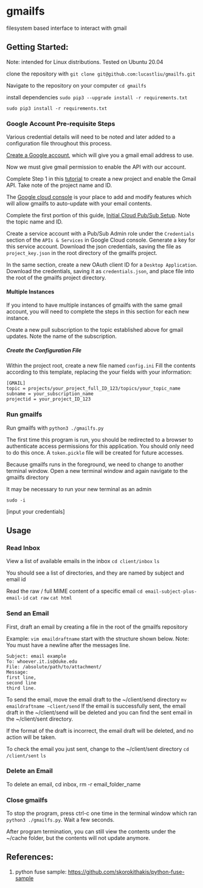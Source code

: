 # gmailfs
filesystem based interface to interact with gmail



## Getting Started:

Note: intended for Linux distributions. Tested on Ubuntu 20.04

clone the repository with `git clone git@github.com:lucastliu/gmailfs.git`

Navigate to the repository on your computer `cd gmailfs`

install dependencies
`sudo pip3 --upgrade install -r requirements.txt`

`sudo pip3 install -r requirements.txt`


### Google Account Pre-requisite Steps

Various credential details will need to be noted and later added to a configuration file throughout this process.

[Create a Google account](https://accounts.google.com/signup/v2/webcreateaccount?hl=en&flowName=GlifWebSignIn&flowEntry=SignUp), which will give you a gmail email address to use.

Now we must give gmail permission to enable the API with our account.

Complete Step 1 in this [tutorial](https://developers.google.com/gmail/api/quickstart/js) to create a new project and enable the Gmail API. Take note of the project name and ID.

The [Google cloud console](https://console.cloud.google.com) is your place to add and modify features which will allow gmailfs to auto-update with your email contents.

Complete the first portion of this guide, [Initial Cloud Pub/Sub Setup](https://developers.google.com/gmail/api/guides/push). Note the topic name and ID.

Create a service account with a Pub/Sub Admin role under the `Credentials` section of the `APIs & Services` in Google Cloud console. Generate a key for this service account. Download the json credentials, saving the file as `project_key.json` in the root directory of the gmailfs project.

In the same section, create a new OAuth client ID for a `Desktop Application`. Download the credentials, saving it as `credentials.json`, and place file into the root of the gmailfs project directory.

#### Multiple Instances

If you intend to have multiple instances of gmailfs with the same gmail account, you will need to complete the steps in this section for each new instance.

Create a new pull subscription to the topic established above for gmail updates. Note the name of the subscription.


##### Create the Configuration File

Within the project root, create a new file named `config.ini`
Fill the contents according to this template, replacing the your fields with your information:

```
[GMAIL]
topic = projects/your_project_full_ID_123/topics/your_topic_name
subname = your_subscription_name
projectid = your_project_ID_123
```


### Run gmailfs


Run gmailfs with `python3 ./gmailfs.py`

The first time this program is run, you should be redirected to a browser to authenticate access permissions for this application. You should only need to do this once. A `token.pickle` file will be created for future accesses.

Because gmailfs runs in the foreground, we need to change to another terminal window. Open a new terminal window and again navigate to the gmailfs directory

It may be necessary to run your new terminal as an admin

`sudo -i`

[input your credentials]

## Usage

### Read Inbox
View a list of available emails in the inbox
`cd client/inbox`
`ls` 

You should see a list of directories, and they are named by subject and email id

Read the raw / full MIME content of a specific email
`cd email-subject-plus-email-id`
`cat raw`
`cat html`

### Send an Email
First, draft an email by creating a file in the root of the gmailfs repository

Example:
`vim emaildraftname`
start with the structure shown below. Note: You must have a newline after the messages line.

```
Subject: email example
To: whoever.it.is@duke.edu
File: /absolute/path/to/attachment/
Message:
first line,
second line
third line. 

```

To send the email, move the email draft to the ~/client/send directory 
`mv emaildraftname ~client/send`
If the email is successfully sent, the email draft in the ~/client/send will be deleted and you can find the sent email in the ~/client/sent directory. 

If the format of the draft is incorrect, the email draft will be deleted, and no action will be taken.

To check the email you just sent, change to the ~/client/sent directory
`cd /client/sent`
`ls`

### Delete an Email
To delete an email, cd inbox, rm -r email_folder_name

### Close gmailfs
To stop the program, press ctrl-c one time in the terminal window which ran `python3 ./gmailfs.py`. Wait a few seconds.

After program termination, you can still view the contents under the ~/cache folder, but the contents will not update anymore.


## References:
1. python fuse sample: https://github.com/skorokithakis/python-fuse-sample
